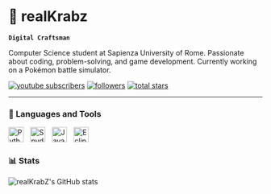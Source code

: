 #  🦀 realKrabz

**`Digital Craftsman`**

Computer Science student at Sapienza University of Rome. Passionate about coding, problem-solving, and game development. Currently working on a Pokémon battle simulator.

<p align="left">
    <a href="https://www.youtube.com/@krabz.?sub_confirmation=1">
        <img alt="youtube subscribers" title="Subscribe to my YouTube channel"
        src="https://custom-icon-badges.demolab.com/youtube/channel/subscribers/UCWO3g-z_JsAGkCU1OqgDgPA?color=%23E05D44&label=SUBSCRIBE&logo=video&logoColor=white&style=for-the-badge&labelColor=CE4630"/></a>
    <a href="https://github.com/realKrabZ?tab=followers">
        <img alt="followers" title="Follow me on GitHub"
        src="https://custom-icon-badges.demolab.com/github/followers/realKrabZ?color=236ad3&labelColor=1155ba&style=for-the-badge&logo=person-add&label=Follow&logoColor=white"/></a>
    <a href="https://github.com/realKrabZ?tab=repositories&sort=stargazers">
        <img alt="total stars" title="Total stars on GitHub"
        src="https://custom-icon-badges.demolab.com/github/stars/realKrabZ?color=%23E1AD0E&style=for-the-badge&labelColor=C79600&logo=star"/></a>
</p>

---

### 🧰 Languages and Tools

<img align="left" alt="Python" width="30px" style="padding-right:10px;" src="https://cdn.jsdelivr.net/gh/devicons/devicon@latest/icons/python/python-original.svg" />
<img align="left" alt="Spyder" width="30px" style="padding-right:10px;" src="https://cdn.jsdelivr.net/gh/devicons/devicon@latest/icons/spyder/spyder-original.svg" />
<img align="left" alt="Java" width="30px" style="padding-right:10px;" src="https://cdn.jsdelivr.net/gh/devicons/devicon@latest/icons/java/java-original.svg" />
<img align="left" alt="Eclipse" width="30px" style="padding-right:10px;" src="https://cdn.jsdelivr.net/gh/devicons/devicon@latest/icons/eclipse/eclipse-original.svg" />
<br />

#

### 📊 Stats

![realKrabZ's GitHub stats](https://github-readme-stats.vercel.app/api?username=realkrabz&show_icons=true&theme=chartreuse-dark&custom_title=realKrabZ&hide_border=true)
